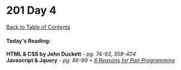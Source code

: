 # 201 Day 4
[Back to Table of Contents](../reading|notes.md)<br/>

#### Today's Reading:<br/>
**HTML & CSS by John Duckett** - *pg. 74-93, 358-404*<br/>
**Javascript & Jquery** - *pg. 86-99 + [6 Reasons for Pair Programming](https://www.codefellows.org/blog/6-reasons-for-pair-programming/)*


